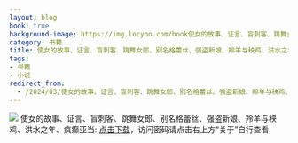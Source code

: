```yaml
---
layout: blog
book: true
background-image: https://img.locyoo.com/book使女的故事、证言、盲刺客、跳舞女郎、别名格蕾丝、强盗新娘、羚羊与秧鸡、洪水之年、疯癫亚当.jpg
category: 书籍
title: 使女的故事、证言、盲刺客、跳舞女郎、别名格蕾丝、强盗新娘、羚羊与秧鸡、洪水之年、疯癫亚当
tags:
- 书籍
- 小说
redirect_from:
  - /2024/03/使女的故事、证言、盲刺客、跳舞女郎、别名格蕾丝、强盗新娘、羚羊与秧鸡、洪水之年、疯癫亚当/
---
```

![](https://img.locyoo.com/book使女的故事、证言、盲刺客、跳舞女郎、别名格蕾丝、强盗新娘、羚羊与秧鸡、洪水之年、疯癫亚当.jpg)
使女的故事、证言、盲刺客、跳舞女郎、别名格蕾丝、强盗新娘、羚羊与秧鸡、洪水之年、疯癫亚当: <a name = "ref1" href="https://url18.ctfile.com/f/50983618-1375543774-411c3f?p=3619">点击下载</a>，访问密码请点击右上方“关于”自行查看